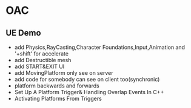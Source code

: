 # OAC
## UE Demo
* add Physics,RayCasting,Character Foundations,Input,Animation and '+shift' for accelerate
* add Destructible mesh
* add START&EXIT UI
* add MovingPlatform only see on server
* add code for somebody can see on client too(synchronic)
* platform backwards and forwards
* Set Up A Platform Trigger& Handling Overlap Events In C++
* Activating Platforms From Triggers